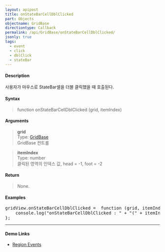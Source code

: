 ```yaml
---
layout: apipost
title: onStateBarCellDblClicked
part: Objects
objectname: GridBase
directiontype: Callback
permalink: /api/GridBase/onStateBarCellDblClicked/
jsonly: true
tags:
  - event
  - click
  - dblClick
  - stateBar
---
```



#### Description

 사용자가 마우스로 StateBar셀을 더블 클릭했을 때 호출된다.  

#### Syntax

> function onStateBarCellDblClicked (grid, itemIndex)  

#### Arguments

> **grid**  
> Type: [GridBase](/api/GridBase/)  
> GridBase 컨트롤  

> **itemIndex**  
> Type: number  
> 클릭된 영역의 인덱스 값, head = -1, foot = -2

#### Return

> None.  

#### Examples 

<pre class="prettyprint">
gridView.onStateBarCellDblClicked =  function (grid, itemIndex) {
    console.log("onStateBarCellDblClicked : " + "(" + itemIndex + ")")
};
</pre>

---

#### Demo Links

* [Region Events](http://demo.realgrid.com/Event/RegionEvents/)